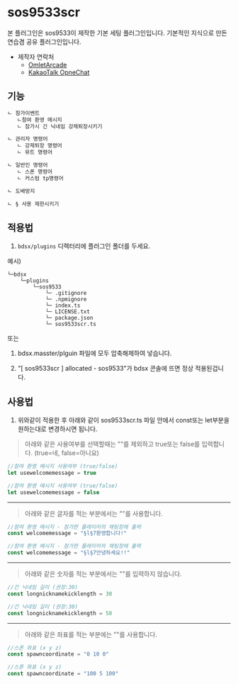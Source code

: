 # sos9533scr

본 플러그인은 sos9533이 제작한 기본 세팅 플러그인입니다.
기본적인 지식으로 만든 연습겸 공유 플러그인입니다.

-   제작자 연락처
    -   [OmletArcade](https://omlet.gg/profile/sos9533)
    -   [KakaoTalk OpneChat](https://open.kakao.com/me/sos9533)

## 기능

```txt
ㄴ 참가이벤트
   ㄴ참여 환영 메시지
   ㄴ 참가시 긴 닉네임 강제퇴장시키기

ㄴ 관리자 명령어
   ㄴ 강제퇴장 명령어
   ㄴ 뮤트 명령어

ㄴ 일반인 명령어
   ㄴ 스폰 명령어
   ㄴ 커스텀 tp명령어

ㄴ 도배방지

ㄴ § 사용 제한시키기
```

## 적용법

1. `bdsx/plugins` 디렉터리에 플러그인 폴더를 두세요.

예시)

```
└─bdsx
    └─plugins
        └─sos9533
            └─ .gitignore
            └─ .npmignore
            └─ index.ts
            └─ LICENSE.txt
            └─ package.json
            └─ sos9533scr.ts
```

또는

1. bdsx.masster/plguin 파일에 모두 압축해제하여 넣습니다.

2. "[ sos9533scr ] allocated - sos9533"가 bdsx 콘솔에 뜨면 정상 적용된겁니다.

## 사용법

1. 위와같이 적용한 후 아래와 같이 sos9533scr.ts 파일 안에서 const또는 let부분을 원하는대로 변경하시면 됩니다.

> 아래와 같은 사용여부를 선택할때는 ""를 제외하고 true또는 false를 입력합니다.
> (true=네, false=아니요)

```ts
//참여 환영 메시지 사용여부 (true/false)
let usewelcomemessage = true
```

```ts
//참여 환영 메시지 사용여부 (true/false)
let usewelcomemessage = false
```

---

> 아래와 같은 글자를 적는 부분에서는 ""를 사용합니다.

```ts
//참여 환영 메시지 - 참가한 플레이어의 채팅창에 출력
const welcomemessage = "§l§7환영합니다!"
```

```ts
//참여 환영 메시지 - 참가한 플레이어의 채팅창에 출력
const welcomemessage = "§l§7안녕하세요!!"
```

---

> 아래와 같은 숫자를 적는 부분에서는 ""를 입력하지 않습니다.

```ts
//긴 닉네임 길이 (권장:30)
const longnicknamekicklength = 30
```

```ts
//긴 닉네임 길이 (권장:30)
const longnicknamekicklength = 50
```

---

> 아래와 같은 좌표를 적는 부분에는 ""를 사용합니다.

```ts
//스폰 좌표 (x y z)
const spawncoordinate = "0 10 0"
```

```ts
//스폰 좌표 (x y z)
const spawncoordinate = "100 5 100"
```
